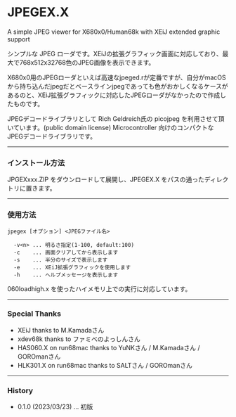 # JPEGEX.X

A simple JPEG viewer for X680x0/Human68k with XEiJ extended graphic support

シンプルな JPEG ローダです。XEiJの拡張グラフィック画面に対応しており、最大で768x512x32768色のJPEG画像を表示できます。

X680x0用のJPEGローダといえば高速なjpeged.rが定番ですが、自分がmacOSから持ち込んだjpegだとベースラインjpegであっても色がおかしくなるケースがあるのと、XEiJ拡張グラフィックに対応したJPEGローダがなかったので作成したものです。

JPEGデコードライブラリとして Rich Geldreich氏の picojpeg を利用させて頂いています。(public domain license) 
Microcontroller 向けのコンパクトなJPEGデコードライブラリです。

---

### インストール方法

JPGEXxxx.ZIP をダウンロードして展開し、JPEGEX.X をパスの通ったディレクトリに置きます。

---

### 使用方法

    jpegex [オプション] <JPEGファイル名>

      -v<n> ... 明るさ指定(1-100, default:100)
      -c    ... 画面クリアしてから表示します
      -s    ... 半分のサイズで表示します
      -e    ... XEiJ拡張グラフィックを使用します
      -h    ... ヘルプメッセージを表示します

060loadhigh.x を使ったハイメモリ上での実行に対応しています。

---

### Special Thanks

* XEiJ thanks to M.Kamadaさん
* xdev68k thanks to ファミべのよっしんさん
* HAS060.X on run68mac thanks to YuNKさん / M.Kamadaさん / GOROmanさん
* HLK301.X on run68mac thanks to SALTさん / GOROmanさん

---

### History

* 0.1.0 (2023/03/23) ... 初版
